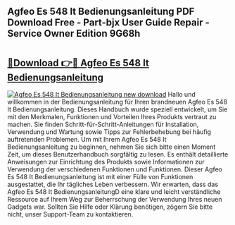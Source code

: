## Agfeo Es 548 It Bedienungsanleitung PDF Download Free - Part-bjx User Guide Repair - Service Owner Edition 9G68h

# <h2><a href="http://df30tb.blite.top/?on=Agfeo+Es+548+It+Bedienungsanleitung">🔗Download 👉🔴 Agfeo Es 548 It Bedienungsanleitung</a></h2>

[![Agfeo Es 548 It Bedienungsanleitung new download](https://i.imgur.com/lujVjoI.png)](http://df30tb.blite.top/?on=Agfeo+Es+548+It+Bedienungsanleitung)
Hallo und willkommen in der Bedienungsanleitung für Ihren brandneuen Agfeo Es 548 It Bedienungsanleitung. Dieses Handbuch wurde speziell entwickelt, um Sie mit den Merkmalen, Funktionen und Vorteilen Ihres Produkts vertraut zu machen. Sie finden Schritt-für-Schritt-Anleitungen für Installation, Verwendung und Wartung sowie Tipps zur Fehlerbehebung bei häufig auftretenden Problemen. Um mit Ihrem Agfeo Es 548 It Bedienungsanleitung zu beginnen, nehmen Sie sich bitte einen Moment Zeit, um dieses Benutzerhandbuch sorgfältig zu lesen. Es enthält detaillierte Anweisungen zur Einrichtung des Produkts sowie Informationen zur Verwendung der verschiedenen Funktionen und Funktionen. Dieser Agfeo Es 548 It Bedienungsanleitung ist mit einer Fülle von Funktionen ausgestattet, die Ihr tägliches Leben verbessern. Wir erwarten, dass das Agfeo Es 548 It BedienungsanleitungD eine klare und leicht verständliche Ressource auf Ihrem Weg zur Beherrschung der Verwendung Ihres neuen Gadgets war. Sollten Sie Hilfe oder Klärung benötigen, zögern Sie bitte nicht, unser Support-Team zu kontaktieren.
